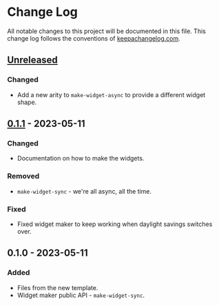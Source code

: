 # Change Log
All notable changes to this project will be documented in this file. This change log follows the conventions of [keepachangelog.com](http://keepachangelog.com/).

## [Unreleased]
### Changed
- Add a new arity to `make-widget-async` to provide a different widget shape.

## [0.1.1] - 2023-05-11
### Changed
- Documentation on how to make the widgets.

### Removed
- `make-widget-sync` - we're all async, all the time.

### Fixed
- Fixed widget maker to keep working when daylight savings switches over.

## 0.1.0 - 2023-05-11
### Added
- Files from the new template.
- Widget maker public API - `make-widget-sync`.

[Unreleased]: https://sourcehost.site/your-name/kafttp/compare/0.1.1...HEAD
[0.1.1]: https://sourcehost.site/your-name/kafttp/compare/0.1.0...0.1.1
